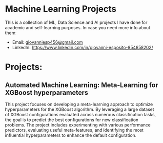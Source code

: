 # Machine Learning Projects 
This is a collection of ML, Data Science and AI projects I have done for academic and self-learning purposes.
In case you need more info about them:
  - Email: giovanniesp456@gmail.com
  - LinkedIn: https://www.linkedin.com/in/giovanni-esposito-854858202/

# Projects:
## Automated Machine Learning: Meta-Learning for XGBoost hyperparameters
This project focuses on developing a meta-learning approach to optimize hyperparameters for the XGBoost algorithm. 
By leveraging a large dataset of XGBoost configurations evaluated across numerous classification tasks, the goal is to predict the best configurations for new classification problems. 
The project includes experimenting with various performance predictors, evaluating useful meta-features, and identifying the most influential hyperparameters to enhance the default configuration.
